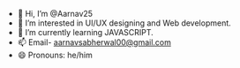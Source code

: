 - 👋 Hi, I’m @Aarnav25
- 👀 I’m interested in UI/UX designing and Web development.
- 🌱 I’m currently learning JAVASCRIPT.
- 📫 Email- aarnavsabherwal00@gmail.com
- 😄 Pronouns: he/him

<!---
Aarnav25/Aarnav25 is a ✨ special ✨ repository because its `README.md` (this file) appears on your GitHub profile.
You can click the Preview link to take a look at your changes.
--->
